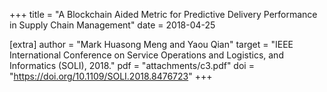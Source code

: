 +++
title = "A Blockchain Aided Metric for Predictive Delivery Performance in Supply Chain Management"
date = 2018-04-25

[extra]
author = "Mark Huasong Meng and Yaou Qian"
target = "IEEE International Conference on Service Operations and Logistics, and Informatics (SOLI), 2018."
pdf = "attachments/c3.pdf"
doi = "https://doi.org/10.1109/SOLI.2018.8476723"
+++